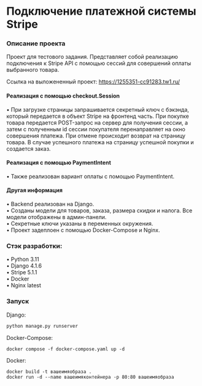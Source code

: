 # Подключение платежной системы Stripe

### Описание проекта 

Проект для тестового задания. Представляет собой реализацию подключения к Stripe API с помощью сессий для совершений оплаты выбранного товара.

Ссылка на выложененный проект: https://1255351-cc91283.tw1.ru/

#### Реализация с помощью checkout.Session
• При загрузке страницы запрашивается секретный ключ с бэкэнда, который передается в объект Stripe на фронтенд часть. При покупке товара передается POST-запрос на сервер для получения сессии, а затем с полученным id сессии покупателя перенаправляет на окно совершения платежа. При отмене происходит возврат на страницу товара. В случае успешного платежа на страницу успешной покупки и создается заказ.  

#### Реализация с помощью PaymentIntent  
• Также реализован вариант оплаты с помощью PaymentIntent. 

#### Другая информация  
• Backend реализован на Django.   
• Созданы модели для товаров, заказа, размера скидки и налога. Все модели отображены в админ-панели.  
• Секретные ключи указаны в переменных окружения.  
• Проект задеплоен с помощью Docker-Compose и Nginx.  

### Стэк разработки:
• Python 3.11  
• Django 4.1.6   
• Stripe 5.1.1  
• Docker  
• Nginx latest  

### Запуск

Django:
```python
python manage.py runserver
```
Docker-Compose:
```docker
docker compose -f docker-compose.yaml up -d
```
Docker:
```
docker build -t вашеимяобраза .
docker run -d --name вашеимяконтейнера -p 80:80 вашеимяобраза
```
